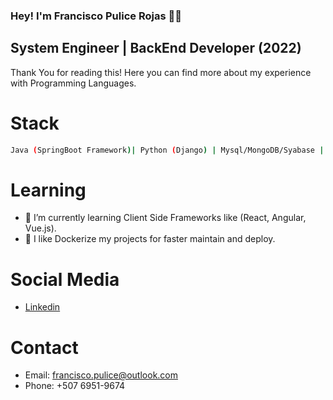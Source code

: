 ### Hey! I'm Francisco Pulice Rojas 👋😄
## System Engineer | BackEnd Developer (2022)

Thank You for reading this! Here you can find more about my experience with Programming Languages.

# Stack
```bash
Java (SpringBoot Framework)| Python (Django) | Mysql/MongoDB/Syabase | | Linux, Cloud Computing | HTML5, CSS, JavaScript
```

# Learning
- 🌱 I’m currently learning Client Side Frameworks like (React, Angular, Vue.js).
- 🤔 I like Dockerize my projects for faster maintain and deploy.

# Social Media
- [Linkedin](#https://www.linkedin.com/in/francisco-pulice-rojas-502751147/)

# Contact 
- Email: francisco.pulice@outlook.com
- Phone: +507 6951-9674
